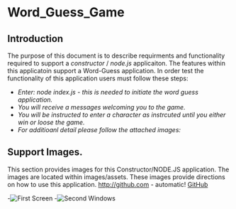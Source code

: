 # Word_Guess_Game

## Introduction
 The purpose of this document is to describe requirments and functionality required to support a *constructor* / *node.js* applicaiton. The features within this applicatoin support a Word-Guess application. In order test the functionality of this application users must follow these steps:
- *Enter: node index.js - this is needed to initiate the word guess application.*
- *You will receive a messages welcoming you to the game.*
- *You will be instructed to enter a character as instrcuted until you either win or loose the game.*
- *For additioanl detail please follow the attached images:*

## Support Images.
   This section provides images for this Constructor/NODE.JS application. The images are located within images/assets. These images provide directions on how to use this application. 
   http://github.com - automatic!
[GitHub](http://github.com)

-![First Screen](https://github.com/DiggsNG/Word_Guess_Game/blob/master/assets/Images/word1-png)
-![Second Windows](https://github.com/DiggsNG/Word_Guess_Game/blob/master/assets/Images/word2.png)
